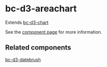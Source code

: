 bc-d3-areachart
================

Extends [bc-d3-chart](http://github.com/bilgecode/bc-d3-chart)

See the [component page](http://bilgecode.github.io/bc-d3-areachart) for more information.

## Related components

[bc-d3-datebrush](http://bilgecode.github.io/bc-d3-datebrush)
